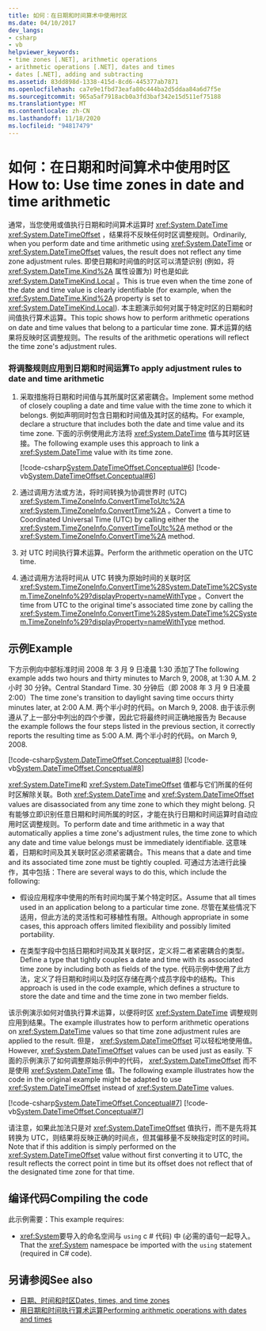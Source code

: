 ```yaml
---
title: 如何：在日期和时间算术中使用时区
ms.date: 04/10/2017
dev_langs:
- csharp
- vb
helpviewer_keywords:
- time zones [.NET], arithmetic operations
- arithmetic operations [.NET], dates and times
- dates [.NET], adding and subtracting
ms.assetid: 83dd898d-1338-415d-8cd6-445377ab7871
ms.openlocfilehash: ca7e9e1fbd73eafa80c444ba2d5ddaa84a6d7f5e
ms.sourcegitcommit: 965a5af7918acb0a3fd3baf342e15d511ef75188
ms.translationtype: MT
ms.contentlocale: zh-CN
ms.lasthandoff: 11/18/2020
ms.locfileid: "94817479"
---
```

# <a name="how-to-use-time-zones-in-date-and-time-arithmetic"></a><span data-ttu-id="bbc1e-102">如何：在日期和时间算术中使用时区</span><span class="sxs-lookup"><span data-stu-id="bbc1e-102">How to: Use time zones in date and time arithmetic</span></span>

<span data-ttu-id="bbc1e-103">通常，当您使用或值执行日期和时间算术运算时 <xref:System.DateTime> <xref:System.DateTimeOffset> ，结果将不反映任何时区调整规则。</span><span class="sxs-lookup"><span data-stu-id="bbc1e-103">Ordinarily, when you perform date and time arithmetic using <xref:System.DateTime> or <xref:System.DateTimeOffset> values, the result does not reflect any time zone adjustment rules.</span></span> <span data-ttu-id="bbc1e-104">即使日期和时间值的时区可以清楚识别 (例如，将 <xref:System.DateTime.Kind%2A> 属性设置为) 时也是如此 <xref:System.DateTimeKind.Local> 。</span><span class="sxs-lookup"><span data-stu-id="bbc1e-104">This is true even when the time zone of the date and time value is clearly identifiable (for example, when the <xref:System.DateTime.Kind%2A> property is set to <xref:System.DateTimeKind.Local>).</span></span> <span data-ttu-id="bbc1e-105">本主题演示如何对属于特定时区的日期和时间值执行算术运算。</span><span class="sxs-lookup"><span data-stu-id="bbc1e-105">This topic shows how to perform arithmetic operations on date and time values that belong to a particular time zone.</span></span> <span data-ttu-id="bbc1e-106">算术运算的结果将反映时区调整规则。</span><span class="sxs-lookup"><span data-stu-id="bbc1e-106">The results of the arithmetic operations will reflect the time zone's adjustment rules.</span></span>

### <a name="to-apply-adjustment-rules-to-date-and-time-arithmetic"></a><span data-ttu-id="bbc1e-107">将调整规则应用到日期和时间运算</span><span class="sxs-lookup"><span data-stu-id="bbc1e-107">To apply adjustment rules to date and time arithmetic</span></span>

1. <span data-ttu-id="bbc1e-108">采取措施将日期和时间值与其所属时区紧密耦合。</span><span class="sxs-lookup"><span data-stu-id="bbc1e-108">Implement some method of closely coupling a date and time value with the time zone to which it belongs.</span></span> <span data-ttu-id="bbc1e-109">例如声明同时包含日期和时间值及其时区的结构。</span><span class="sxs-lookup"><span data-stu-id="bbc1e-109">For example, declare a structure that includes both the date and time value and its time zone.</span></span> <span data-ttu-id="bbc1e-110">下面的示例使用此方法将 <xref:System.DateTime> 值与其时区链接。</span><span class="sxs-lookup"><span data-stu-id="bbc1e-110">The following example uses this approach to link a <xref:System.DateTime> value with its time zone.</span></span>

   [!code-csharp[System.DateTimeOffset.Conceptual#6](../../../samples/snippets/csharp/VS_Snippets_CLR_System/system.DateTimeOffset.Conceptual/cs/Conceptual6.cs#6)]
   [!code-vb[System.DateTimeOffset.Conceptual#6](../../../samples/snippets/visualbasic/VS_Snippets_CLR_System/system.DateTimeOffset.Conceptual/vb/Conceptual6.vb#6)]

2. <span data-ttu-id="bbc1e-111">通过调用方法或方法，将时间转换为协调世界时 (UTC) <xref:System.TimeZoneInfo.ConvertTimeToUtc%2A> <xref:System.TimeZoneInfo.ConvertTime%2A> 。</span><span class="sxs-lookup"><span data-stu-id="bbc1e-111">Convert a time to Coordinated Universal Time (UTC) by calling either the <xref:System.TimeZoneInfo.ConvertTimeToUtc%2A> method or the <xref:System.TimeZoneInfo.ConvertTime%2A> method.</span></span>

3. <span data-ttu-id="bbc1e-112">对 UTC 时间执行算术运算。</span><span class="sxs-lookup"><span data-stu-id="bbc1e-112">Perform the arithmetic operation on the UTC time.</span></span>

4. <span data-ttu-id="bbc1e-113">通过调用方法将时间从 UTC 转换为原始时间的关联时区 <xref:System.TimeZoneInfo.ConvertTime%28System.DateTime%2CSystem.TimeZoneInfo%29?displayProperty=nameWithType> 。</span><span class="sxs-lookup"><span data-stu-id="bbc1e-113">Convert the time from UTC to the original time's associated time zone by calling the <xref:System.TimeZoneInfo.ConvertTime%28System.DateTime%2CSystem.TimeZoneInfo%29?displayProperty=nameWithType> method.</span></span>

## <a name="example"></a><span data-ttu-id="bbc1e-114">示例</span><span class="sxs-lookup"><span data-stu-id="bbc1e-114">Example</span></span>

<span data-ttu-id="bbc1e-115">下方示例向中部标准时间 2008 年 3 月 9 日凌晨 1:30 添加了</span><span class="sxs-lookup"><span data-stu-id="bbc1e-115">The following example adds two hours and thirty minutes to March 9, 2008, at 1:30 A.M.</span></span> <span data-ttu-id="bbc1e-116">2 小时 30 分钟。</span><span class="sxs-lookup"><span data-stu-id="bbc1e-116">Central Standard Time.</span></span> <span data-ttu-id="bbc1e-117">30 分钟后（即 2008 年 3 月 9 日凌晨 2:00）</span><span class="sxs-lookup"><span data-stu-id="bbc1e-117">The time zone's transition to daylight saving time occurs thirty minutes later, at 2:00 A.M.</span></span> <span data-ttu-id="bbc1e-118">两个半小时的代码。</span><span class="sxs-lookup"><span data-stu-id="bbc1e-118">on March 9, 2008.</span></span> <span data-ttu-id="bbc1e-119">由于该示例遵从了上一部分中列出的四个步骤，因此它将最终时间正确地报告为 </span><span class="sxs-lookup"><span data-stu-id="bbc1e-119">Because the example follows the four steps listed in the previous section, it correctly reports the resulting time as 5:00 A.M.</span></span> <span data-ttu-id="bbc1e-120">两个半小时的代码。</span><span class="sxs-lookup"><span data-stu-id="bbc1e-120">on March 9, 2008.</span></span>

[!code-csharp[System.DateTimeOffset.Conceptual#8](../../../samples/snippets/csharp/VS_Snippets_CLR_System/system.DateTimeOffset.Conceptual/cs/Conceptual8.cs#8)]
[!code-vb[System.DateTimeOffset.Conceptual#8](../../../samples/snippets/visualbasic/VS_Snippets_CLR_System/system.DateTimeOffset.Conceptual/vb/Conceptual8.vb#8)]

<span data-ttu-id="bbc1e-121"><xref:System.DateTime>和 <xref:System.DateTimeOffset> 值都与它们所属的任何时区解除关联。</span><span class="sxs-lookup"><span data-stu-id="bbc1e-121">Both <xref:System.DateTime> and <xref:System.DateTimeOffset> values are disassociated from any time zone to which they might belong.</span></span> <span data-ttu-id="bbc1e-122">只有能够立即识别任意日期和时间所属的时区，才能在执行日期和时间运算时自动应用时区调整规则。</span><span class="sxs-lookup"><span data-stu-id="bbc1e-122">To perform date and time arithmetic in a way that automatically applies a time zone's adjustment rules, the time zone to which any date and time value belongs must be immediately identifiable.</span></span> <span data-ttu-id="bbc1e-123">这意味着，日期和时间及其关联时区必须紧密耦合。</span><span class="sxs-lookup"><span data-stu-id="bbc1e-123">This means that a date and time and its associated time zone must be tightly coupled.</span></span> <span data-ttu-id="bbc1e-124">可通过方法进行此操作，其中包括：</span><span class="sxs-lookup"><span data-stu-id="bbc1e-124">There are several ways to do this, which include the following:</span></span>

- <span data-ttu-id="bbc1e-125">假设应用程序中使用的所有时间均属于某个特定时区。</span><span class="sxs-lookup"><span data-stu-id="bbc1e-125">Assume that all times used in an application belong to a particular time zone.</span></span> <span data-ttu-id="bbc1e-126">尽管在某些情况下适用，但此方法的灵活性和可移植性有限。</span><span class="sxs-lookup"><span data-stu-id="bbc1e-126">Although appropriate in some cases, this approach offers limited flexibility and possibly limited portability.</span></span>

- <span data-ttu-id="bbc1e-127">在类型字段中包括日期和时间及其关联时区，定义将二者紧密耦合的类型。</span><span class="sxs-lookup"><span data-stu-id="bbc1e-127">Define a type that tightly couples a date and time with its associated time zone by including both as fields of the type.</span></span> <span data-ttu-id="bbc1e-128">代码示例中使用了此方法，定义了将日期和时间以及时区存储在两个成员字段中的结构。</span><span class="sxs-lookup"><span data-stu-id="bbc1e-128">This approach is used in the code example, which defines a structure to store the date and time and the time zone in two member fields.</span></span>

<span data-ttu-id="bbc1e-129">该示例演示如何对值执行算术运算，以便将时区 <xref:System.DateTime> 调整规则应用到结果。</span><span class="sxs-lookup"><span data-stu-id="bbc1e-129">The example illustrates how to perform arithmetic operations on <xref:System.DateTime> values so that time zone adjustment rules are applied to the result.</span></span> <span data-ttu-id="bbc1e-130">但是， <xref:System.DateTimeOffset> 可以轻松地使用值。</span><span class="sxs-lookup"><span data-stu-id="bbc1e-130">However, <xref:System.DateTimeOffset> values can be used just as easily.</span></span> <span data-ttu-id="bbc1e-131">下面的示例演示了如何调整原始示例中的代码， <xref:System.DateTimeOffset> 而不是使用 <xref:System.DateTime> 值。</span><span class="sxs-lookup"><span data-stu-id="bbc1e-131">The following example illustrates how the code in the original example might be adapted to use <xref:System.DateTimeOffset> instead of <xref:System.DateTime> values.</span></span>

[!code-csharp[System.DateTimeOffset.Conceptual#7](../../../samples/snippets/csharp/VS_Snippets_CLR_System/system.DateTimeOffset.Conceptual/cs/Conceptual6.cs#7)]
[!code-vb[System.DateTimeOffset.Conceptual#7](../../../samples/snippets/visualbasic/VS_Snippets_CLR_System/system.DateTimeOffset.Conceptual/vb/Conceptual6.vb#7)]

<span data-ttu-id="bbc1e-132">请注意，如果此加法只是对 <xref:System.DateTimeOffset> 值执行，而不是先将其转换为 UTC，则结果将反映正确的时间点，但其偏移量不反映指定时区的时间。</span><span class="sxs-lookup"><span data-stu-id="bbc1e-132">Note that if this addition is simply performed on the <xref:System.DateTimeOffset> value without first converting it to UTC, the result reflects the correct point in time but its offset does not reflect that of the designated time zone for that time.</span></span>

## <a name="compiling-the-code"></a><span data-ttu-id="bbc1e-133">编译代码</span><span class="sxs-lookup"><span data-stu-id="bbc1e-133">Compiling the code</span></span>

<span data-ttu-id="bbc1e-134">此示例需要：</span><span class="sxs-lookup"><span data-stu-id="bbc1e-134">This example requires:</span></span>

- <span data-ttu-id="bbc1e-135"><xref:System>要导入的命名空间与 `using` c # 代码) 中 (必需的语句一起导入。</span><span class="sxs-lookup"><span data-stu-id="bbc1e-135">That the <xref:System> namespace be imported with the `using` statement (required in C# code).</span></span>

## <a name="see-also"></a><span data-ttu-id="bbc1e-136">另请参阅</span><span class="sxs-lookup"><span data-stu-id="bbc1e-136">See also</span></span>

- [<span data-ttu-id="bbc1e-137">日期、时间和时区</span><span class="sxs-lookup"><span data-stu-id="bbc1e-137">Dates, times, and time zones</span></span>](index.md)
- [<span data-ttu-id="bbc1e-138">用日期和时间执行算术运算</span><span class="sxs-lookup"><span data-stu-id="bbc1e-138">Performing arithmetic operations with dates and times</span></span>](performing-arithmetic-operations.md)
